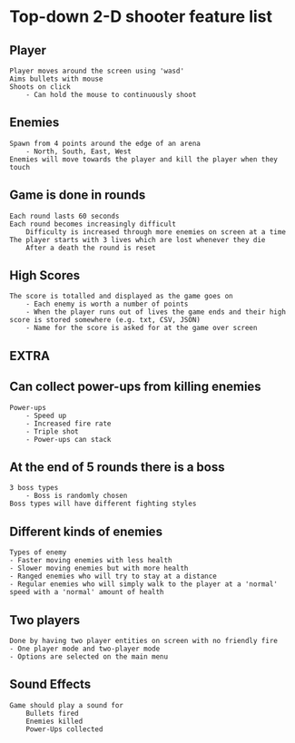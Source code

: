 # Top-down 2-D shooter feature list

## Player

    Player moves around the screen using 'wasd'
    Aims bullets with mouse
    Shoots on click
        - Can hold the mouse to continuously shoot

## Enemies

    Spawn from 4 points around the edge of an arena
        - North, South, East, West
    Enemies will move towards the player and kill the player when they touch

## Game is done in rounds

    Each round lasts 60 seconds
    Each round becomes increasingly difficult
        Difficulty is increased through more enemies on screen at a time
    The player starts with 3 lives which are lost whenever they die
        After a death the round is reset 

## High Scores

    The score is totalled and displayed as the game goes on
        - Each enemy is worth a number of points
        - When the player runs out of lives the game ends and their high score is stored somewhere (e.g. txt, CSV, JSON)
        - Name for the score is asked for at the game over screen

## EXTRA

## Can collect power-ups from killing enemies

    Power-ups
        - Speed up
        - Increased fire rate
        - Triple shot
        - Power-ups can stack

## At the end of 5 rounds there is a boss

    3 boss types
        - Boss is randomly chosen
    Boss types will have different fighting styles

## Different kinds of enemies

    Types of enemy
    - Faster moving enemies with less health
    - Slower moving enemies but with more health
    - Ranged enemies who will try to stay at a distance
    - Regular enemies who will simply walk to the player at a 'normal' speed with a 'normal' amount of health

## Two players

    Done by having two player entities on screen with no friendly fire
    - One player mode and two-player mode
    - Options are selected on the main menu

## Sound Effects

    Game should play a sound for
        Bullets fired
        Enemies killed
        Power-Ups collected
